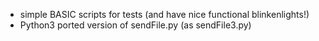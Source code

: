 - simple BASIC scripts for tests (and have nice functional blinkenlights!)
- Python3 ported version of sendFile.py (as sendFile3.py)
